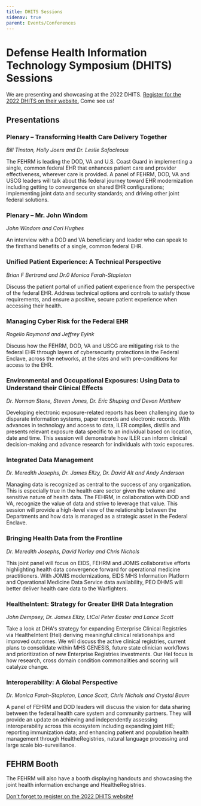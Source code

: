 ```yaml
---
title: DHITS Sessions
sidenav: true
parent: Events/Conferences
---
```

# Defense Health Information Technology Symposium (DHITS) Sessions

We are presenting and showcasing at the 2022 DHITS. [Register for the 2022 DHITS on their website.](<register for the 2022 Defense Health Information Technology Symposium (DHITS): https://web.cvent.com/event/87e381cd-9ded-471b-b9d2-af8b44d1d361/summary>) Come see us!

## Presentations

### Plenary – Transforming Health Care Delivery Together

*Bill Tinston, Holly Joers and Dr. Leslie Sofocleous*

The FEHRM is leading the DOD, VA and U.S. Coast Guard in implementing a single, common federal EHR that enhances patient care and provider effectiveness, wherever care is provided. A panel of FEHRM, DOD, VA and USCG leaders will talk about this federal journey toward EHR modernization including getting to convergence on shared EHR configurations; implementing joint data and security standards; and driving other joint federal solutions.

### Plenary – Mr. John Windom

*John Windom and Cori Hughes*

An interview with a DOD and VA beneficiary and leader who can speak to the firsthand benefits of a single, common federal EHR.

### Unified Patient Experience: A Technical Perspective

*Brian F Bertrand and Dr.0 Monica Farah-Stapleton*

Discuss the patient portal of unified patient experience from the perspective of the federal EHR. Address technical options and controls to satisfy those requirements, and ensure a positive, secure patient experience when accessing their health.

### Managing Cyber Risk for the Federal EHR

*Rogelio Raymond and Jeffrey Eyink*

Discuss how the FEHRM, DOD, VA and USCG are mitigating risk to the federal EHR through layers of cybersecurity protections in the Federal Enclave, across the networks, at the sites and with pre-conditions for access to the EHR.

### Environmental and Occupational Exposures: Using Data to Understand their Clinical Effects

*Dr. Norman Stone, Steven Jones, Dr. Eric Shuping and Devon Matthew*

Developing electronic exposure-related reports has been challenging due to disparate information systems, paper records and electronic records. With advances in technology and access to data, ILER compiles, distills and presents relevant exposure data specific to an individual based on location, date and time. This session will demonstrate how ILER can inform clinical decision-making and advance research for individuals with toxic exposures.

### Integrated Data Management

*Dr. Meredith Josephs, Dr. James Ellzy, Dr. David Alt and Andy Anderson*

Managing data is recognized as central to the success of any organization. This is especially true in the health care sector given the volume and sensitive nature of health data. The FEHRM, in collaboration with DOD and VA, recognize the value of data and strive to leverage that value. This session will provide a high-level view of the relationship between the Departments and how data is managed as a strategic asset in the Federal Enclave.

### Bringing Health Data from the Frontline

*Dr. Meredith Josephs, David Norley and Chris Nichols*

This joint panel will focus on EIDS, FEHRM and JOMIS collaborative efforts highlighting health data convergence forward for operational medicine practitioners. With JOMIS modernizations, EIDS MHS Information Platform and Operational Medicine Data Service data availability, PEO DHMS will better deliver health care data to the Warfighters.

### HealtheIntent: Strategy for Greater EHR Data Integration

*John Dempsey, Dr. James Ellzy, LtCol Peter Easter and Lance Scott*

Take a look at DHA's strategy for expanding Enterprise Clinical Registries via HealtheIntent (HeI) deriving meaningful clinical relationships and improved outcomes. We will discuss the active clinical registries, current plans to consolidate within MHS GENESIS, future state clinician workflows and prioritization of new Enterprise Registries investments. Our HeI focus is how research, cross domain condition commonalities and scoring will catalyze change.

### Interoperability: A Global Perspective

*Dr. Monica Farah-Stapleton, Lance Scott, Chris Nichols and Crystal Baum*

A panel of FEHRM and DOD leaders will discuss the vision for data sharing between the federal health care system and community partners. They will provide an update on achieving and independently assessing interoperability across this ecosystem including expanding joint HIE; reporting immunization data; and enhancing patient and population health management through HealtheRegistries, natural language processing and large scale bio-surveillance.

## FEHRM Booth

The FEHRM will also have a booth displaying handouts and showcasing the joint health information exchange and HealtheRegistries.

[Don't forget to register on the 2022 DHITS website!](https://web.cvent.com/event/87e381cd-9ded-471b-b9d2-af8b44d1d361/summary)